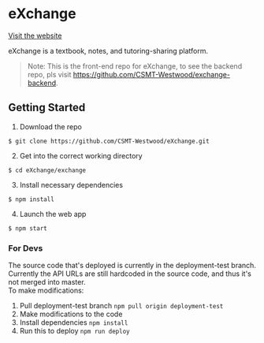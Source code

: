 # eXchange
[Visit the website](https://csmt-westwood.github.io/eXchange/)

eXchange is a textbook, notes, and tutoring-sharing platform.  

> Note: This is the front-end repo for eXchange, to see the backend repo, pls visit https://github.com/CSMT-Westwood/exchange-backend.

## Getting Started

1. Download the repo

```
$ git clone https://github.com/CSMT-Westwood/eXchange.git
```

2. Get into the correct working directory
```
$ cd eXchange/exchange
```

3. Install necessary dependencies
```
$ npm install
```
4. Launch the web app
```
$ npm start
```

### For Devs  
The source code that's deployed is currently in the deployment-test branch. Currently the API URLs are still hardcoded in the source code, and thus it's not merged into master.  
To make modifications:
1. Pull deployment-test branch ``npm pull origin deployment-test``  
2. Make modifications to the code  
3. Install dependencies ``npm install``  
4. Run this to deploy ``npm run deploy``
